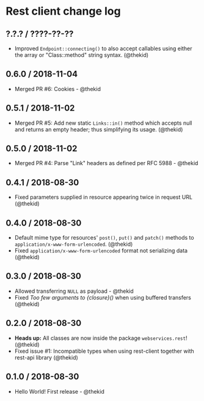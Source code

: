 Rest client change log
======================

## ?.?.? / ????-??-??

* Improved `Endpoint::connecting()` to also accept callables using either
  the array or "Class::method" string syntax.
  (@thekid)

## 0.6.0 / 2018-11-04

* Merged PR #6: Cookies - @thekid

## 0.5.1 / 2018-11-02

* Merged PR #5: Add new static `Links::in()` method which accepts null
  and returns an empty header; thus simplifying its usage.
  (@thekid)

## 0.5.0 / 2018-11-02

* Merged PR #4: Parse "Link" headers as defined per RFC 5988 - @thekid

## 0.4.1 / 2018-08-30

* Fixed parameters supplied in resource appearing twice in request URL
  (@thekid)

## 0.4.0 / 2018-08-30

* Default mime type for resources' `post()`, `put()` and `patch()` methods
  to `application/x-www-form-urlencoded`.
  (@thekid)
* Fixed `application/x-www-form-urlencoded` format not serializing data
  (@thekid)

## 0.3.0 / 2018-08-30

* Allowed transferring `NULL` as payload - @thekid
* Fixed *Too few arguments to {closure}()* when using buffered transfers
  (@thekid)

## 0.2.0 / 2018-08-30

* **Heads up:** All classes are now inside the package `webservices.rest`!
  (@thekid)
* Fixed issue #1: Incompatible types when using rest-client together
  with rest-api library
  (@thekid)

## 0.1.0 / 2018-08-30

* Hello World! First release - @thekid
